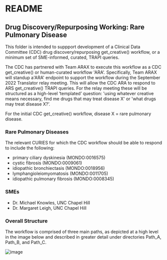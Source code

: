 # README

## Drug Discovery/Repurposing Working: Rare Pulmonary Disease

This folder is intended to suppport development of a Clinical Data Committee (CDC) drug discovery/repurposing get_creative() workflow, or a minimum set of SME-informed, curated, TRAPI queries.

The CDC has partnered with Team ARAX to execute this workflow as a CDC get_creative() or human-curated workflow 'ARA'. Specifically, Team ARAX will standup a'ARA' endpoint to support the workflow during the September 2022 Translator relay meeting. This will allow the CDC ARA to respond to ARS get_creative() TRAPI queries. For the relay meeting these will be structured as a high-level ‘templated’ question: 'using whatever creative means necessary, find me drugs that may treat disease X' or 'what drugs may treat disease X?’.

For the initial CDC get_creative() workflow, disease X = rare pulmonary disease.

### Rare Pulmonary Diseases

The relevant CURIES for which the CDC workflow should be able to respond to include the following:

- primary ciliary dyskinesia (MONDO:0016575)
- cystic fibrosis (MONDO:0009061)
- idiopathic bronchiectasis (MONDO:0018956)
- lymphangioleiomyomatosis (MONDO:0011705)
- idiopathic pulmonary fibrosis (MONDO:0008345)

### SMEs

- Dr. Michael Knowles, UNC Chapel Hill
- Dr. Margaret Leigh, UNC Chapel Hill

### Overall Structure

The workflow is comprised of three main paths, as depicted at a high level in the image below and described in greater detail under directories Path_A, Path_B, and Path_C.

![image](https://user-images.githubusercontent.com/26254388/188991951-2151636e-6794-4a0f-969d-97adadc69149.png)

